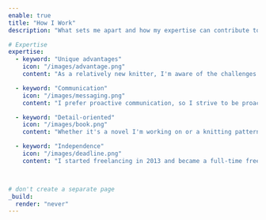 ```yaml
---
enable: true
title: "How I Work"
description: "What sets me apart and how my expertise can contribute to our successful collaboration."

# Expertise
expertise:
  - keyword: "Unique advantages"
    icon: "/images/advantage.png"
    content: "As a relatively new knitter, I'm aware of the challenges beginners face, which helps me ensure the patterns I edit are clear and beginner-friendly. And even though English is not my native language, this is actually a strength, not a weakness. Because I spend most of my days immersed in English, either for work or entertainment, I can spot sentences that might be confusing from a non-native perspective."

  - keyword: "Communication"
    icon: "/images/messaging.png"
    content: "I prefer proactive communication, so I strive to be proactive as well. I usually respond to emails within 24-48 hours during the week (except on weekends and holidays). If I'm out of the office for longer than that, I always set an automatic message to let my clients and colleagues know."

  - keyword: "Detail-oriented"
    icon: "/images/book.png"
    content: "Whether it's a novel I'm working on or a knitting pattern, I rarely take anything for granted. In this sense, I remain a librarian—I find that my most memorable works are the ones that required extensive research, for example, about Chinese history, the Hundred Years' War, or the Cosmere."

  - keyword: "Independence"
    icon: "/images/deadline.png"
    content: "I started freelancing in 2013 and became a full-time freelancer in 2018. Throughout these years I've demonstrated that I can deliver quality work, meet deadlines, and be a reliable team member."



# don't create a separate page
_build:
  render: "never"
---
```


<!-- <a href="https://www.flaticon.com/free-icons/research" title="research icons">Research icons created by Freepik - Flaticon</a>
<a href="https://www.flaticon.com/free-icons/calendar" title="calendar icons">Calendar icons created by Freepik - Flaticon</a>
<a href="https://www.flaticon.com/free-icons/strength" title="strength icons">Strength icons created by surang - Flaticon</a>
<a href="https://www.flaticon.com/free-icons/advantage" title="advantage icons">Advantage icons created by zero_wing - Flaticon</a>
<a href="https://www.flaticon.com/free-icons/communications" title="communications icons">Communications icons created by Smashicons - Flaticon</a> -->